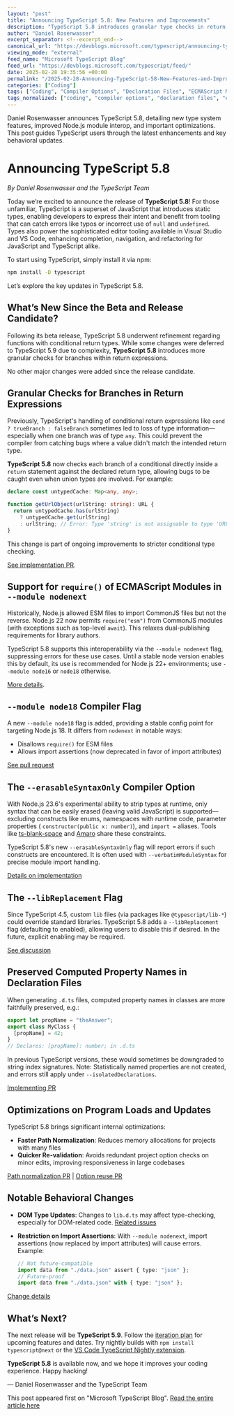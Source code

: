```yaml
---
layout: "post"
title: "Announcing TypeScript 5.8: New Features and Improvements"
description: "TypeScript 5.8 introduces granular type checks in return expressions, enhanced ECMAScript module interop, new compiler flags, optimizations, and better declaration file generation. This detailed post by Daniel Rosenwasser highlights important changes for TypeScript developers working with Node.js, editor tools, and large projects."
author: "Daniel Rosenwasser"
excerpt_separator: <!--excerpt_end-->
canonical_url: "https://devblogs.microsoft.com/typescript/announcing-typescript-5-8/"
viewing_mode: "external"
feed_name: "Microsoft TypeScript Blog"
feed_url: "https://devblogs.microsoft.com/typescript/feed/"
date: 2025-02-28 19:35:56 +00:00
permalink: "/2025-02-28-Announcing-TypeScript-58-New-Features-and-Improvements.html"
categories: ["Coding"]
tags: ["Coding", "Compiler Options", "Declaration Files", "ECMAScript Modules", "JavaScript", "News", "Node.js", "Performance Optimization", "Return Type Checking", "Type System", "TypeScript", "VS Code"]
tags_normalized: ["coding", "compiler options", "declaration files", "ecmascript modules", "javascript", "news", "nodedotjs", "performance optimization", "return type checking", "type system", "typescript", "vs code"]
---
```


Daniel Rosenwasser announces TypeScript 5.8, detailing new type system features, improved Node.js module interop, and important optimizations. This post guides TypeScript users through the latest enhancements and key behavioral updates.<!--excerpt_end-->

# Announcing TypeScript 5.8

*By Daniel Rosenwasser and the TypeScript Team*

Today we’re excited to announce the release of **TypeScript 5.8**! For those unfamiliar, TypeScript is a superset of JavaScript that introduces static types, enabling developers to express their intent and benefit from tooling that can catch errors like typos or incorrect use of
`null` and `undefined`. Types also power the sophisticated editor tooling available in Visual Studio and VS Code, enhancing completion, navigation, and refactoring for JavaScript and TypeScript alike.

To start using TypeScript, simply install it via npm:

```sh
npm install -D typescript
```

Let’s explore the key updates in TypeScript 5.8.

## What’s New Since the Beta and Release Candidate?

Following its beta release, TypeScript 5.8 underwent refinement regarding functions with conditional return types. While some changes were deferred to TypeScript 5.9 due to complexity, **TypeScript 5.8** introduces more granular checks for branches within return expressions.

No other major changes were added since the release candidate.

## Granular Checks for Branches in Return Expressions

Previously, TypeScript's handling of conditional return expressions like `cond ? trueBranch : falseBranch` sometimes led to loss of type information—especially when one branch was of type `any`. This could prevent the compiler from catching bugs where a value didn't match the intended return type.

**TypeScript 5.8** now checks each branch of a conditional directly inside a `return` statement against the declared return type, allowing bugs to be caught even when union types are involved. For example:

```typescript
declare const untypedCache: Map<any, any>;

function getUrlObject(urlString: string): URL {
  return untypedCache.has(urlString)
    ? untypedCache.get(urlString)
    : urlString; // Error: Type 'string' is not assignable to type 'URL'.
}
```

This change is part of ongoing improvements to stricter conditional type checking.

[See implementation PR](https://github.com/microsoft/TypeScript/pull/56941).

## Support for `require()` of ECMAScript Modules in `--module nodenext`

Historically, Node.js allowed ESM files to import CommonJS files but not the reverse. Node.js 22 now permits `require("esm")` from CommonJS modules (with exceptions such as top-level `await`). This relaxes dual-publishing requirements for library authors.

TypeScript 5.8 supports this interoperability via the `--module nodenext` flag, suppressing errors for these use cases. Until a stable node version enables this by default, its use is recommended for Node.js 22+ environments; use `--module node16` or `node18` otherwise.

[More details](https://github.com/microsoft/TypeScript/pull/60761).

## `--module node18` Compiler Flag

A new `--module node18` flag is added, providing a stable config point for targeting Node.js 18. It differs from `nodenext` in notable ways:

- Disallows `require()` for ESM files
- Allows import assertions (now deprecated in favor of import attributes)

[See pull request](https://github.com/microsoft/TypeScript/pull/60722)

## The `--erasableSyntaxOnly` Compiler Option

With Node.js 23.6's experimental ability to strip types at runtime, only syntax that can be easily erased (leaving valid JavaScript) is supported—excluding constructs like enums, namespaces with runtime code, parameter properties (
`constructor(public x: number)`), and `import =` aliases. Tools like [ts-blank-space](https://github.com/bloomberg/ts-blank-space) and [Amaro](https://github.com/nodejs/amaro) share these constraints.

TypeScript 5.8's new `--erasableSyntaxOnly` flag will report errors if such constructs are encountered. It is often used with `--verbatimModuleSyntax` for precise module import handling.

[Details on implementation](https://github.com/microsoft/TypeScript/pull/61011)

## The `--libReplacement` Flag

Since TypeScript 4.5, custom `lib` files (via packages like `@typescript/lib-*`) could override standard libraries. TypeScript 5.8 adds a `--libReplacement` flag (defaulting to enabled), allowing users to disable this if desired. In the future, explicit enabling may be required.

[See discussion](https://github.com/microsoft/TypeScript/issues/61023)

## Preserved Computed Property Names in Declaration Files

When generating `.d.ts` files, computed property names in classes are more faithfully preserved, e.g.:

```typescript
export let propName = "theAnswer";
export class MyClass {
  [propName] = 42;
}
// Declares: [propName]: number; in .d.ts
```

In previous TypeScript versions, these would sometimes be downgraded to string index signatures. Note: Statistically named properties are not created, and errors still apply under `--isolatedDeclarations`.

[Implementing PR](https://github.com/microsoft/TypeScript/pull/60052)

## Optimizations on Program Loads and Updates

TypeScript 5.8 brings significant internal optimizations:

- **Faster Path Normalization**: Reduces memory allocations for projects with many files
- **Quicker Re-validation**: Avoids redundant project option checks on minor edits, improving responsiveness in large codebases

[Path normalization PR](https://github.com/microsoft/TypeScript/pull/60812)  |  [Option reuse PR](https://github.com/microsoft/TypeScript/pull/60754)

## Notable Behavioral Changes

- **DOM Type Updates**: Changes to `lib.d.ts` may affect type-checking, especially for DOM-related code. [Related issues](https://github.com/microsoft/TypeScript/issues/60985)
- **Restriction on Import Assertions**: With `--module nodenext`, import assertions (now replaced by import attributes) will cause errors. Example:

  ```typescript
  // Not future-compatible
  import data from "./data.json" assert { type: "json" };
  // Future-proof
  import data from "./data.json" with { type: "json" };
  ```

[Change details](https://github.com/microsoft/TypeScript/pull/60761)

## What’s Next?

The next release will be **TypeScript 5.9**. Follow the [iteration plan](https://github.com/microsoft/TypeScript/issues) for upcoming features and dates. Try nightly builds with `npm install typescript@next` or the [VS Code TypeScript Nightly extension](https://marketplace.visualstudio.com/items?itemName=ms-vscode.vscode-typescript-next).

**TypeScript 5.8** is available now, and we hope it improves your coding experience. Happy hacking!

— Daniel Rosenwasser and the TypeScript Team

This post appeared first on "Microsoft TypeScript Blog". [Read the entire article here](https://devblogs.microsoft.com/typescript/announcing-typescript-5-8/)
